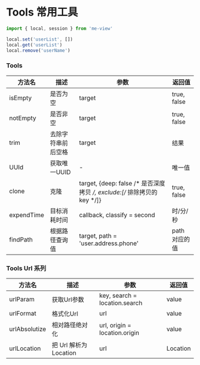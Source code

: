 
# Tools 常用工具
``` js
import { local, session } from 'me-view'
```
``` js
local.set('userList', [])
local.get('userList')
local.remove('userName')
```


### Tools

| 方法名     | 描述               | 参数                                                                    | 返回值        |
| ---------- | ------------------ | ----------------------------------------------------------------------- | ------------- |
| isEmpty    | 是否为空           | target                                                                  | true, false   |
| notEmpty   | 是否非空           | target                                                                  | true, false   |
| trim       | 去除字符串前后空格 | target                                                                  | 结果          |
| UUId       | 获取唯一UUID       | -                                                                       | 唯一值        |
| clone      | 克隆               | target, {deep: false /* 是否深度拷贝 */, exclude:[/* 排除拷贝的key */]} | true, false   |
| expendTime | 目标消耗时间       | callback, classify = second                                             | 时/分/秒      |
| findPath   | 根据路径查询值     | target, path = 'user.address.phone'                                     | path 对应的值 |


### Tools Url 系列

| 方法名        | 描述                   | 参数                          | 返回值   |
| ------------- | ---------------------- | ----------------------------- | -------- |
| urlParam      | 获取Url参数            | key, search = location.search | value    |
| urlFormat     | 格式化Url              | url                           | value    |
| urlAbsolutize | 相对路径绝对化         | url, origin = location.origin | value    |
| urlLocation   | 把 Url 解析为 Location | url                           | Location |
